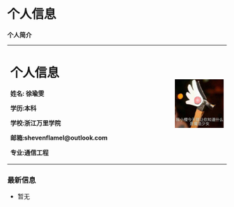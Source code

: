<table border="0">
  <tr>
    <td width="75%">
      <h1>个人信息</h1>
      <p><b>姓名: 徐瑜雯</b></p>
      <p><b>学历:本科</b></p>
      <p><b>学校:浙江万里学院</b></p>
      <p><b>邮箱:shevenflamel@outlook.com</b></p>
      <p><b>专业:通信工程</b></p>
    </td>
    <td width="25%">
      <img src="/IMG_3525.JPG" width="100%">
    </td>
    <h1>个人信息</h1>
    <p><b>个人简介</b></p>
    </td>
  </tr>
</table>  

### 最新信息
 - 暂无
